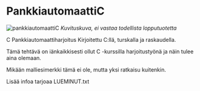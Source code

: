 # PankkiautomaattiC
![pankkiautomaattiC](https://user-images.githubusercontent.com/20796404/96919319-49d07880-14b4-11eb-9875-d5ff0d63e71f.jpg)
*Kuvituskuva, ei vastaa todellista lopputuotetta*

C Pankkiautomaattiharjoitus
Kirjoitettu C:llä, turskalla ja raskaudella.

Tämä tehtävä on iänkaikkisesti ollut C -kurssilla harjoitustyönä ja näin tulee aina olemaan.

Mikään malliesimerkki tämä ei ole, mutta yksi ratkaisu kuitenkin.

Lisää infoa tarjoaa LUEMINUT.txt
